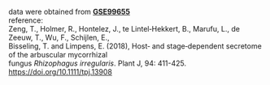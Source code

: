 data were obtained from [**GSE99655**](https://www.ncbi.nlm.nih.gov/geo/query/acc.cgi?acc=GSE99655)\
reference:\
Zeng, T., Holmer, R., Hontelez, J., te Lintel‐Hekkert, B., Marufu, L., de Zeeuw, T., Wu, F., Schijlen, E.,\
Bisseling, T. and Limpens, E. (2018), Host‐ and stage‐dependent secretome of the arbuscular mycorrhizal\
fungus *Rhizophagus irregularis*. Plant J, 94: 411-425. https://doi.org/10.1111/tpj.13908